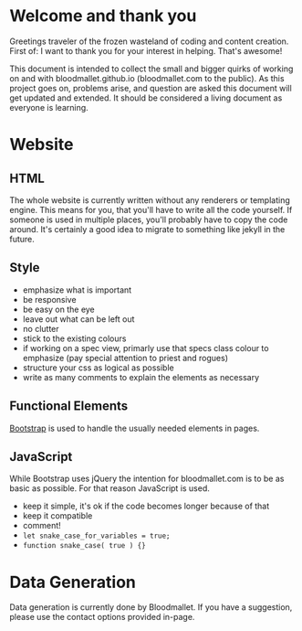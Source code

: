 # Welcome and thank you
Greetings traveler of the frozen wasteland of coding and content creation.
First of: I want to thank you for your interest in helping. That's awesome!

This document is intended to collect the small and bigger quirks of working
on and with bloodmallet.github.io (bloodmallet.com to the public). As this 
project goes on, problems arise, and question are asked this document will
get updated and extended. It should be considered a living document as everyone
is learning.

# Website
## HTML
The whole website is currently written without any renderers or templating engine.
This means for you, that you'll have to write all the code yourself. If someone is
used in multiple places, you'll probably have to copy the code around. It's certainly
a good idea to migrate to something like jekyll in the future.

## Style
- emphasize what is important
- be responsive
- be easy on the eye
- leave out what can be left out
- no clutter
- stick to the existing colours
- if working on a spec view, primarly use that specs class colour to emphasize (pay special attention to priest and rogues)
- structure your css as logical as possible
- write as many comments to explain the elements as necessary

## Functional Elements
[Bootstrap](https://getbootstrap.com/) is used to handle the usually needed elements 
in pages.

## JavaScript
While Bootstrap uses jQuery the intention for bloodmallet.com is to be as basic
as possible. For that reason JavaScript is used.
- keep it simple, it's ok if the code becomes longer because of that
- keep it compatible
- comment!
- `let snake_case_for_variables = true;`
- `function snake_case( true ) {}`

# Data Generation
Data generation is currently done by Bloodmallet. If you have a suggestion,
please use the contact options provided in-page.
